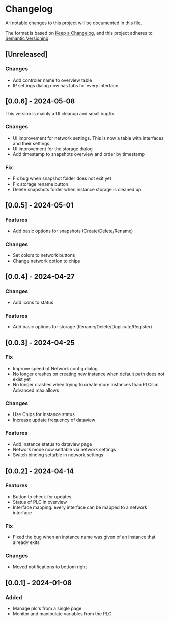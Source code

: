 # Changelog

All notable changes to this project will be documented in this file.

The format is based on [Keep a Changelog](https://keepachangelog.com/en/1.0.0/),
and this project adheres to [Semantic Versioning](https://semver.org/spec/v2.0.0.html).

## [Unreleased]

### Changes
- Add controler name to overview table
- IP settings dialog now has tabs for every interface

## [0.0.6] - 2024-05-08

This version is mainly a UI cleanup and small bugfix

### Changes
- UI improvement for network settings. This is now a table with interfaces and their settings.
- UI improvement for the storage dialog
- Add timestamp to snapshots overview and order by timestamp

### Fix
- Fix bug when snapshot folder does not exit yet
- Fix storage rename button
- Delete snapshots folder when instance storage is cleaned up

## [0.0.5] - 2024-05-01

### Features
- Add basic options for snapshots (Create/Delete/Rename)

### Changes
- Set colors to network buttons
- Change network option to chips

## [0.0.4] - 2024-04-27

### Changes
- Add icons to status

### Features
- Add basic options for storage (Rename/Delete/Duplicate/Register)

## [0.0.3] - 2024-04-25

### Fix
- Improve speed of Network config dialog
- No longer crashes on creating new instance when default path does not exist yet
- No longer crashes when trying to create more instances than PLCsim Advanced max allows

### Changes
- Use Chips for instance status
- Increase update frequency of dataview 

### Features
- Add instance status to dataview page
- Network mode now settable via network settings
- Switch binding settable in network settings

## [0.0.2] - 2024-04-14

### Features

- Button to check for updates
- Status of PLC in overview
- Interface mapping: every interface can be mapped to a network interface

### Fix

- Fixed the bug when an instance name was given of an instance that already exits

### Changes

- Moved notifications to bottom right

## [0.0.1] - 2024-01-08

### Added

- Manage plc's from a single page
- Monitor and manipulate variables from the PLC
